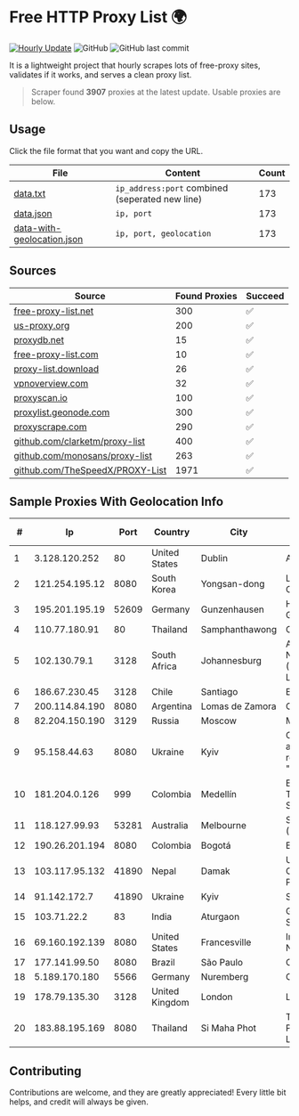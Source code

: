 
# Free HTTP Proxy List 🌍

[![Hourly Update](https://github.com/mertguvencli/http-proxy-list/actions/workflows/main.yml/badge.svg?branch=main)](https://github.com/mertguvencli/http-proxy-list/actions/workflows/main.yml)
![GitHub](https://img.shields.io/github/license/mertguvencli/http-proxy-list)
![GitHub last commit](https://img.shields.io/github/last-commit/mertguvencli/http-proxy-list)

It is a lightweight project that hourly scrapes lots of free-proxy sites, validates if it works, and serves a clean proxy list.


> Scraper found **3907** proxies at the latest update. Usable proxies are below.

## Usage

Click the file format that you want and copy the URL.


|File|Content|Count|
|----|-------|-----|
|[data.txt](https://raw.githubusercontent.com/mertguvencli/http-proxy-list/main/proxy-list/data.txt)|`ip_address:port` combined (seperated new line)|173|
|[data.json](https://raw.githubusercontent.com/mertguvencli/http-proxy-list/main/proxy-list/data.json)|`ip, port`|173|
|[data-with-geolocation.json](https://raw.githubusercontent.com/mertguvencli/http-proxy-list/main/proxy-list/data-with-geolocation.json)|`ip, port, geolocation`|173|

## Sources

|Source|Found Proxies|Succeed|
|------|-------------|-------|
|[free-proxy-list.net](https://free-proxy-list.net)|300|✅|
|[us-proxy.org](https://www.us-proxy.org)|200|✅|
|[proxydb.net](http://proxydb.net)|15|✅|
|[free-proxy-list.com](https://free-proxy-list.com/?page=&port=&type%5B%5D=http&type%5B%5D=https&up_time=0&search=Search)|10|✅|
|[proxy-list.download](https://www.proxy-list.download/HTTP)|26|✅|
|[vpnoverview.com](https://vpnoverview.com/privacy/anonymous-browsing/free-proxy-servers)|32|✅|
|[proxyscan.io](https://www.proxyscan.io)|100|✅|
|[proxylist.geonode.com](https://proxylist.geonode.com/api/proxy-list?limit=300&page=1&sort_by=lastChecked&sort_type=desc&protocols=http,https)|300|✅|
|[proxyscrape.com](https://api.proxyscrape.com/v2/?request=displayproxies&protocol=http&timeout=10000&country=all&ssl=all&anonymity=all)|290|✅|
|[github.com/clarketm/proxy-list](https://raw.githubusercontent.com/clarketm/proxy-list/master/proxy-list-raw.txt)|400|✅|
|[github.com/monosans/proxy-list](https://raw.githubusercontent.com/monosans/proxy-list/main/proxies/http.txt)|263|✅|
|[github.com/TheSpeedX/PROXY-List](https://raw.githubusercontent.com/TheSpeedX/PROXY-List/master/http.txt)|1971|✅|


## Sample Proxies With Geolocation Info

|#|Ip|Port|Country|City|Internet Service Provider|
|-|--|----|-------|----|-------------------------|
|1|3.128.120.252|80|United States|Dublin|Amazon.com, Inc.|
|2|121.254.195.12|8080|South Korea|Yongsan-dong|LG DACOM Corporation|
|3|195.201.195.19|52609|Germany|Gunzenhausen|Hetzner Online GmbH|
|4|110.77.180.91|80|Thailand|Samphanthawong|CAT-BB|
|5|102.130.79.1|3128|South Africa|Johannesburg|Adnexus Celerity Networks (Proprietary) Limited|
|6|186.67.230.45|3128|Chile|Santiago|Entel Chile S.A.|
|7|200.114.84.190|8080|Argentina|Lomas de Zamora|Citarella S.A.|
|8|82.204.150.190|3129|Russia|Moscow|MTS PJSC|
|9|95.158.44.63|8080|Ukraine|Kyiv|Company with additional responsibility ""BEST"|
|10|181.204.0.126|999|Colombia|Medellín|EPM Telecomunicaciones S.A. E.S.P.|
|11|118.127.99.93|53281|Australia|Melbourne|Spirit Telecom (Australia) Pty Ltd|
|12|190.26.201.194|8080|Colombia|Bogotá|ETB - Colombia|
|13|103.117.95.132|41890|Nepal|Damak|Unified Communication Private Limited|
|14|91.142.172.7|41890|Ukraine|Kyiv|Sitel Ltd|
|15|103.71.22.2|83|India|Aturgaon|Grand Sales And Service|
|16|69.160.192.139|8080|United States|Francesville|Intelligent Fiber Network|
|17|177.141.99.50|8080|Brazil|São Paulo|Claro S.A.|
|18|5.189.170.180|5566|Germany|Nuremberg|Contabo GmbH|
|19|178.79.135.30|3128|United Kingdom|London|Linode, LLC|
|20|183.88.195.169|8080|Thailand|Si Maha Phot|Triple T Broadband Public Company Limited|



## Contributing

Contributions are welcome, and they are greatly appreciated! Every
little bit helps, and credit will always be given.

